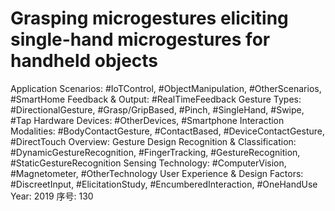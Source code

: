 # Grasping microgestures eliciting single-hand microgestures for handheld objects

Application Scenarios: #IoTControl, #ObjectManipulation, #OtherScenarios, #SmartHome
Feedback & Output: #RealTimeFeedback
Gesture Types: #DirectionalGesture, #Grasp/GripBased, #Pinch, #SingleHand, #Swipe, #Tap
Hardware Devices: #OtherDevices, #Smartphone
Interaction Modalities: #BodyContactGesture, #ContactBased, #DeviceContactGesture, #DirectTouch
Overview: Gesture Design
Recognition & Classification: #DynamicGestureRecognition, #FingerTracking, #GestureRecognition, #StaticGestureRecognition
Sensing Technology: #ComputerVision, #Magnetometer, #OtherTechnology
User Experience & Design Factors: #DiscreetInput, #ElicitationStudy, #EncumberedInteraction, #OneHandUse
Year: 2019
序号: 130